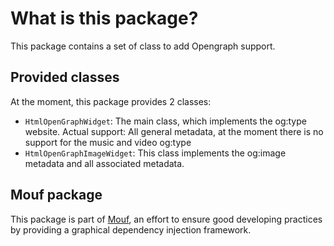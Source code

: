 What is this package?
=====================

This package contains a set of class to add Opengraph support.

Provided classes
----------------

At the moment, this package provides 2 classes:

- `HtmlOpenGraphWidget`: The main class, which implements the og:type website. Actual support: All general metadata, at the moment there is no support for the music and video og:type
- `HtmlOpenGraphImageWidget`: This class implements the og:image metadata and all associated metadata.

Mouf package
------------

This package is part of [Mouf](http://mouf-php.com), an effort to ensure good developing practices by providing a graphical dependency injection framework.

